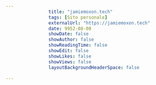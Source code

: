 ---
                title: "jamiemoxon.tech"
                tags: [Sito personale]
                externalUrl: "https://jamiemoxon.tech"
                date: 9952-08-08
                showDate: false
                showAuthor: false
                showReadingTime: false
                showEdit: false
                showLikes: false
                showViews: false
                layoutBackgroundHeaderSpace: false
                ---


